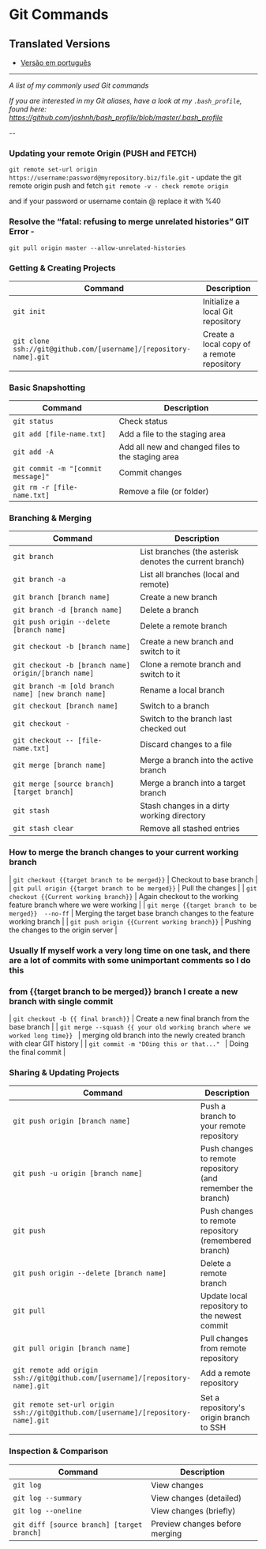 Git Commands
============

## Translated Versions
- [Versão em português](READMEpt.md)

___

_A list of my commonly used Git commands_

*If you are interested in my Git aliases, have a look at my `.bash_profile`, found here: https://github.com/joshnh/bash_profile/blob/master/.bash_profile*

--
### Updating your remote Origin (PUSH and FETCH)
`git remote set-url origin  https://username:password@myrepository.biz/file.git`  - update the git remote origin push and fetch 
`git remote -v - check remote origin`

and if your password or username contain @ replace it with %40

### Resolve the “fatal: refusing to merge unrelated histories” GIT Error -
`git pull origin master --allow-unrelated-histories`

 

### Getting & Creating Projects

| Command | Description |
| ------- | ----------- |
| `git init` | Initialize a local Git repository |
| `git clone ssh://git@github.com/[username]/[repository-name].git` | Create a local copy of a remote repository |

### Basic Snapshotting

| Command | Description |
| ------- | ----------- |
| `git status` | Check status |
| `git add [file-name.txt]` | Add a file to the staging area |
| `git add -A` | Add all new and changed files to the staging area |
| `git commit -m "[commit message]"` | Commit changes |
| `git rm -r [file-name.txt]` | Remove a file (or folder) |

### Branching & Merging

| Command | Description |
| ------- | ----------- |
| `git branch` | List branches (the asterisk denotes the current branch) |
| `git branch -a` | List all branches (local and remote) |
| `git branch [branch name]` | Create a new branch |
| `git branch -d [branch name]` | Delete a branch |
| `git push origin --delete [branch name]` | Delete a remote branch |
| `git checkout -b [branch name]` | Create a new branch and switch to it |
| `git checkout -b [branch name] origin/[branch name]` | Clone a remote branch and switch to it |
| `git branch -m [old branch name] [new branch name]` | Rename a local branch |
| `git checkout [branch name]` | Switch to a branch |
| `git checkout -` | Switch to the branch last checked out |
| `git checkout -- [file-name.txt]` | Discard changes to a file |
| `git merge [branch name]` | Merge a branch into the active branch |
| `git merge [source branch] [target branch]` | Merge a branch into a target branch |
| `git stash` | Stash changes in a dirty working directory |
| `git stash clear` | Remove all stashed entries |


### How to merge the branch changes to your current working branch

| `git checkout {{target branch to be merged}}` |  Checkout to base branch |
| `git pull origin {{target branch to be merged}}` | Pull the changes |
| `git checkout {{Current working branch}}` |  Again checkout to the working feature branch where we were working |
| `git merge {{target branch to be merged}}  --no-ff` | Merging the target base branch changes to the feature working branch |
| `git push origin {{Current working branch}}` | Pushing the changes to the origin server |

### Usually If myself work a very long time on one task, and there are a lot of commits with some unimportant comments so I do this 
### from {{target branch to be merged}} branch I create a new branch with single commit
| `git checkout -b {{ final branch}}` | Create a new final branch from the base branch  |
| `git merge --squash {{ your old working branch where we worked long time}} ` | merging old branch into the newly created branch with clear GIT history |
| `git commit -m "DOing this or that..." ` | Doing the final commit |


### Sharing & Updating Projects

| Command | Description |
| ------- | ----------- |
| `git push origin [branch name]` | Push a branch to your remote repository |
| `git push -u origin [branch name]` | Push changes to remote repository (and remember the branch) |
| `git push` | Push changes to remote repository (remembered branch) |
| `git push origin --delete [branch name]` | Delete a remote branch |
| `git pull` | Update local repository to the newest commit |
| `git pull origin [branch name]` | Pull changes from remote repository |
| `git remote add origin ssh://git@github.com/[username]/[repository-name].git` | Add a remote repository |
| `git remote set-url origin ssh://git@github.com/[username]/[repository-name].git` | Set a repository's origin branch to SSH |

### Inspection & Comparison

| Command | Description |
| ------- | ----------- |
| `git log` | View changes |
| `git log --summary` | View changes (detailed) |
| `git log --oneline` | View changes (briefly) |
| `git diff [source branch] [target branch]` | Preview changes before merging |

